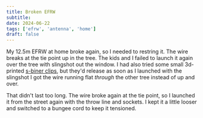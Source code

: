 ```yaml
---
title: Broken EFRW
subtitle:
date: 2024-06-22
tags: ['efrw', 'antenna', 'home']
draft: false
---
```


My 12.5m EFRW at home broke again,
so I needed to restring it.
The wire breaks at the tie point up in the tree.
The kids and I failed to launch it again over the tree 
with slingshot out the window.
I had also tried some small 3d-printed
[s-biner clips](https://www.printables.com/model/402834-s-clip-s-biner),
but they'd release as soon as I launched with the slingshot
I got the wire running flat 
_through_ the other tree instead of up and over.

That didn't last too long.
The wire broke again at the tie point,
so I launched it from the street again
with the throw line and sockets.
I kept it a little looser
and switched to a bungee cord 
to keep it tensioned.

<!--more-->
